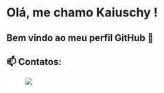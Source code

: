 # Olá, me chamo Kaiuschy !  
## Bem vindo ao meu perfil GitHub 👋

          

## 📫 Contatos: <div>
<a href="https://www.instagram.com/kaiuschy" rel="nofollow"><img align="left" alt="Instagram" width="22px" src="https://github.com/Aakarsh-B/trying-repos/raw/master/insta.svg" style="max-width: 100%;">
</a>
<a href = "mailto:contato@seu-usuário-aqui"><img src="https://img.shields.io/badge/Gmail-D14836?style=for-the-badge&logo=gmail&logoColor=white" target="_blank"></a>
<a href="https://www.linkedin.com/in/kaiuschyneves" rel="nofollow"><img align="left" alt="LinkedIn" width="22px" src="https://github.com/Aakarsh-B/trying-repos/raw/master/linkedin.svg" style="max-width: 100%;">
</a>

<!--
**Kaiuschy/Kaiuschy** is a ✨ _special_ ✨ repository because its `README.md` (this file) appears on your GitHub profile.

Here are some ideas to get you started:

- 🔭 I’m currently working on ...
- 🌱 I’m currently learning ...
- 👯 I’m looking to collaborate on ...
- 🤔 I’m looking for help with ...
- 💬 Ask me about ...
- 📫 How to reach me: ...
- 😄 Pronouns: ...
- ⚡ Fun fact: ...
-->
